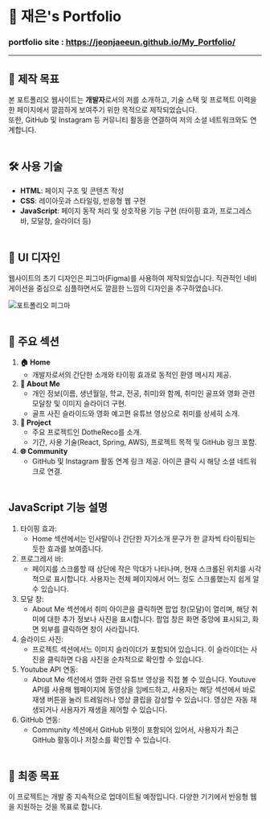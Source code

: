 # 👋 재은's Portfolio

### portfolio site :  https://jeonjaeeun.github.io/My_Portfolio/
***

## 🎯 제작 목표

본 포트폴리오 웹사이트는 **개발자**로서의 저를 소개하고, 기술 스택 및 프로젝트 이력을 한 페이지에서 깔끔하게 보여주기 위한 목적으로 제작되었습니다. <br/>
또한, GitHub 및 Instagram 등 커뮤니티 활동을 연결하여 저의 소셜 네트워크와도 연계합니다. 
<br/><br/>

## 🛠️ 사용 기술

- **HTML**: 페이지 구조 및 콘텐츠 작성
- **CSS**: 레이아웃과 스타일링, 반응형 웹 구현
- **JavaScript**: 페이지 동작 처리 및 상호작용 기능 구현 (타이핑 효과, 프로그레스 바, 모달창, 슬라이더 등)
<br/><br/>

## 🎨 UI 디자인

웹사이트의 초기 디자인은 피그마(Figma)를 사용하여 제작되었습니다. 직관적인 네비게이션을 중심으로 심플하면서도 깔끔한 느낌의 디자인을 추구하였습니다.

![포트폴리오 피그마](https://github.com/user-attachments/assets/ff4a95e0-ff4d-49b0-b3f1-bc5eafe95e39)
<br/><br/>

## 📑 주요 섹션

1. **🏠 Home**
   -  개발자로서의 간단한 소개와 타이핑 효과로 동적인 환영 메시지 제공.
3. **👤 About Me**
   - 개인 정보(이름, 생년월일, 학교, 전공, 취미)와 함께, 취미인 골프와 영화 관련 모달창 및 이미지 슬라이더 구현.
   - 골프 사진 슬라이드와 영화 예고편 유튜브 영상으로 취미를 상세히 소개.
4. **💼 Project**
   - 주요 프로젝트인 DotheReco를 소개.
   - 기간, 사용 기술(React, Spring, AWS), 프로젝트 목적 및 GitHub 링크 포함.
6. **🌐 Community**
   - GitHub 및 Instagram 활동 연계 링크 제공. 아이콘 클릭 시 해당 소셜 네트워크로 연결.
<br/><br/>

## JavaScript 기능 설명

1. 타이핑 효과:
   - Home 섹션에서는 인사말이나 간단한 자기소개 문구가 한 글자씩 타이핑되는 듯한 효과를 보여줍니다.
2. 프로그레서 바:
   - 페이지를 스크롤할 때 상단에 작은 막대가 나타나며, 현재 스크롤된 위치를 시각적으로 표시합니다. 사용자는 전체 페이지에서 어느 정도 스크롤했는지 쉽게 알 수 있습니다.
3. 모달 창:
   - About Me 섹션에서 취미 아이콘을 클릭하면 팝업 창(모달)이 열리며, 해당 취미에 대한 추가 정보나 사진을 표시합니다. 팝업 창은 화면 중앙에 표시되고, 화면 외부를 클릭하면 창이 사라집니다.
4. 슬라이드 사진:
   - 프로젝트 섹션에서느 이미지 슬라이더가 포함되어 있습니다. 이 슬라이더는 사진을 클릭하면 다음 사진을 순차적으로 확인할 수 있습니다.
5. Youtube API 연동:
   - About Me 섹션에서 영화 관련 유튜브 영상을 직접 볼 수 있습니다. Youtuve API를 사용해 웹페이지에 동영상을 임베드하고, 사용자는 해당 섹션에서 바로 재생 버튼을 눌러 트레일러나 영상 클립을 감상할 수 있습니다. 영상은 자동 재생되거나 사용자가 재생을 제어할 수 있습니다.
6. GitHub 연동:
   - Community 섹션에서 GitHub 위젯이 포함되어 있어서, 사용자가 최근 GitHub 활동이나 저장소를 확인할 수 있습니다.
<br/><br/>

## 🥅 최종 목표

이 프로젝트는 개발 중 지속적으로 업데이트될 예정입니다. 다양한 기기에서 반응형 웹을 지원하는 것을 목표로 합니다.

